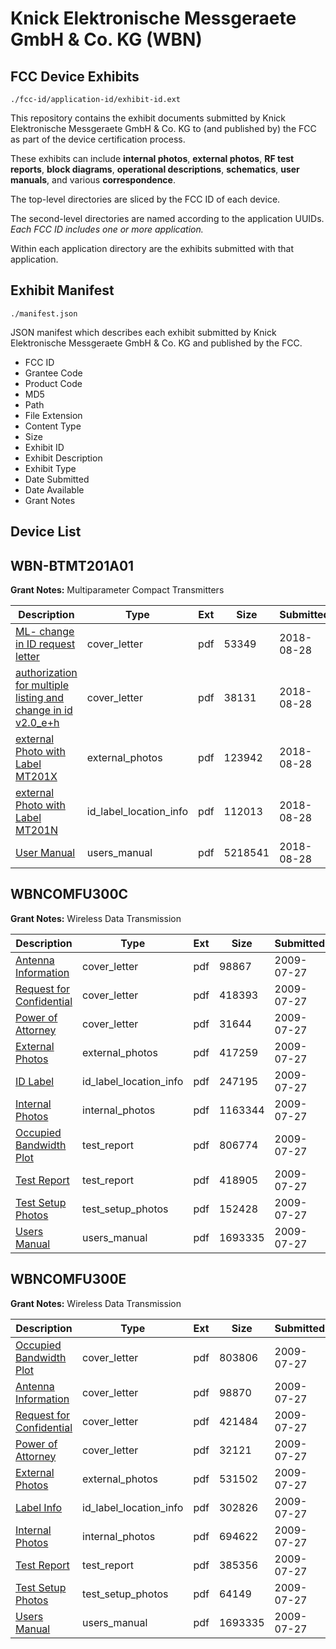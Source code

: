 # Knick Elektronische Messgeraete GmbH & Co. KG (WBN)
## FCC Device Exhibits

```
./fcc-id/application-id/exhibit-id.ext
```

This repository contains the exhibit documents submitted by Knick Elektronische Messgeraete GmbH & Co. KG to (and published by) the FCC as part of the device certification process.

These exhibits can include **internal photos**, **external photos**, **RF test reports**, **block diagrams**, **operational descriptions**, **schematics**, **user manuals**, and various **correspondence**.

The top-level directories are sliced by the FCC ID of each device.

The second-level directories are named according to the application UUIDs. *Each FCC ID includes one or more application.*

Within each application directory are the exhibits submitted with that application. 

## Exhibit Manifest

```
./manifest.json
```

JSON manifest which describes each exhibit submitted by Knick Elektronische Messgeraete GmbH & Co. KG and published by the FCC.

- FCC ID
- Grantee Code
- Product Code
- MD5
- Path
- File Extension
- Content Type
- Size
- Exhibit ID
- Exhibit Description
- Exhibit Type
- Date Submitted
- Date Available
- Grant Notes

## Device List
## WBN-BTMT201A01
**Grant Notes:** Multiparameter Compact Transmitters

| Description | Type | Ext | Size | Submitted | Available |
| ----------- | ---- | --- | ---- | --------- | --------- |
| [ML- change in ID request letter](WBN-BTMT201A01/111112b2eef3d1e0b6041d885b018581/3980228.pdf) | cover_letter | pdf | 53349 | 2018-08-28 | 2018-08-28 |
| [authorization for multiple listing and change in id v2.0_e+h](WBN-BTMT201A01/111112b2eef3d1e0b6041d885b018581/3980230.pdf) | cover_letter | pdf | 38131 | 2018-08-28 | 2018-08-28 |
| [external Photo with Label MT201X](WBN-BTMT201A01/111112b2eef3d1e0b6041d885b018581/3980229.pdf) | external_photos | pdf | 123942 | 2018-08-28 | 2018-08-28 |
| [external Photo with Label MT201N](WBN-BTMT201A01/111112b2eef3d1e0b6041d885b018581/3980226.pdf) | id_label_location_info | pdf | 112013 | 2018-08-28 | 2018-08-28 |
| [User Manual](WBN-BTMT201A01/111112b2eef3d1e0b6041d885b018581/3980227.pdf) | users_manual | pdf | 5218541 | 2018-08-28 | 2018-08-28 |
## WBNCOMFU300C
**Grant Notes:** Wireless Data Transmission

| Description | Type | Ext | Size | Submitted | Available |
| ----------- | ---- | --- | ---- | --------- | --------- |
| [Antenna Information](WBNCOMFU300C/3b1acb36b8dc77629558b829076ac093/1144827.pdf) | cover_letter | pdf | 98867 | 2009-07-27 | 2009-07-27 |
| [Request for Confidential](WBNCOMFU300C/3b1acb36b8dc77629558b829076ac093/1144829.pdf) | cover_letter | pdf | 418393 | 2009-07-27 | 2009-07-27 |
| [Power of Attorney](WBNCOMFU300C/3b1acb36b8dc77629558b829076ac093/1144832.pdf) | cover_letter | pdf | 31644 | 2009-07-27 | 2009-07-27 |
| [External Photos](WBNCOMFU300C/3b1acb36b8dc77629558b829076ac093/1144818.pdf) | external_photos | pdf | 417259 | 2009-07-27 | 2009-07-27 |
| [ID Label](WBNCOMFU300C/3b1acb36b8dc77629558b829076ac093/1144821.pdf) | id_label_location_info | pdf | 247195 | 2009-07-27 | 2009-07-27 |
| [Internal Photos](WBNCOMFU300C/3b1acb36b8dc77629558b829076ac093/1144819.pdf) | internal_photos | pdf | 1163344 | 2009-07-27 | 2009-07-27 |
| [Occupied Bandwidth Plot](WBNCOMFU300C/3b1acb36b8dc77629558b829076ac093/1144820.pdf) | test_report | pdf | 806774 | 2009-07-27 | 2009-07-27 |
| [Test Report](WBNCOMFU300C/3b1acb36b8dc77629558b829076ac093/1144830.pdf) | test_report | pdf | 418905 | 2009-07-27 | 2009-07-27 |
| [Test Setup Photos](WBNCOMFU300C/3b1acb36b8dc77629558b829076ac093/1144822.pdf) | test_setup_photos | pdf | 152428 | 2009-07-27 | 2009-07-27 |
| [Users Manual](WBNCOMFU300C/3b1acb36b8dc77629558b829076ac093/1144828.pdf) | users_manual | pdf | 1693335 | 2009-07-27 | 2009-07-27 |
## WBNCOMFU300E
**Grant Notes:** Wireless Data Transmission

| Description | Type | Ext | Size | Submitted | Available |
| ----------- | ---- | --- | ---- | --------- | --------- |
| [Occupied Bandwidth Plot](WBNCOMFU300E/fe5e75edacebeaea72c9627386beaec6/1144874.pdf) | cover_letter | pdf | 803806 | 2009-07-27 | 2009-07-27 |
| [Antenna Information](WBNCOMFU300E/fe5e75edacebeaea72c9627386beaec6/1144881.pdf) | cover_letter | pdf | 98870 | 2009-07-27 | 2009-07-27 |
| [Request for Confidential](WBNCOMFU300E/fe5e75edacebeaea72c9627386beaec6/1144883.pdf) | cover_letter | pdf | 421484 | 2009-07-27 | 2009-07-27 |
| [Power of Attorney](WBNCOMFU300E/fe5e75edacebeaea72c9627386beaec6/1144887.pdf) | cover_letter | pdf | 32121 | 2009-07-27 | 2009-07-27 |
| [External Photos](WBNCOMFU300E/fe5e75edacebeaea72c9627386beaec6/1144872.pdf) | external_photos | pdf | 531502 | 2009-07-27 | 2009-07-27 |
| [Label Info](WBNCOMFU300E/fe5e75edacebeaea72c9627386beaec6/1144875.pdf) | id_label_location_info | pdf | 302826 | 2009-07-27 | 2009-07-27 |
| [Internal Photos](WBNCOMFU300E/fe5e75edacebeaea72c9627386beaec6/1144873.pdf) | internal_photos | pdf | 694622 | 2009-07-27 | 2009-07-27 |
| [Test Report](WBNCOMFU300E/fe5e75edacebeaea72c9627386beaec6/1144884.pdf) | test_report | pdf | 385356 | 2009-07-27 | 2009-07-27 |
| [Test Setup Photos](WBNCOMFU300E/fe5e75edacebeaea72c9627386beaec6/1144876.pdf) | test_setup_photos | pdf | 64149 | 2009-07-27 | 2009-07-27 |
| [Users Manual](WBNCOMFU300E/fe5e75edacebeaea72c9627386beaec6/1144828.pdf) | users_manual | pdf | 1693335 | 2009-07-27 | 2009-07-27 |

